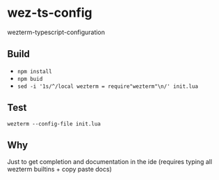 # wez-ts-config
wezterm-typescript-configuration

## Build
- `npm install`
- `npm buid`
- `sed -i '1s/^/local wezterm = require"wezterm"\n/' init.lua`

## Test
`wezterm --config-file init.lua`

## Why
Just to get completion and documentation in the ide (requires typing all wezterm builtins + copy paste docs)
